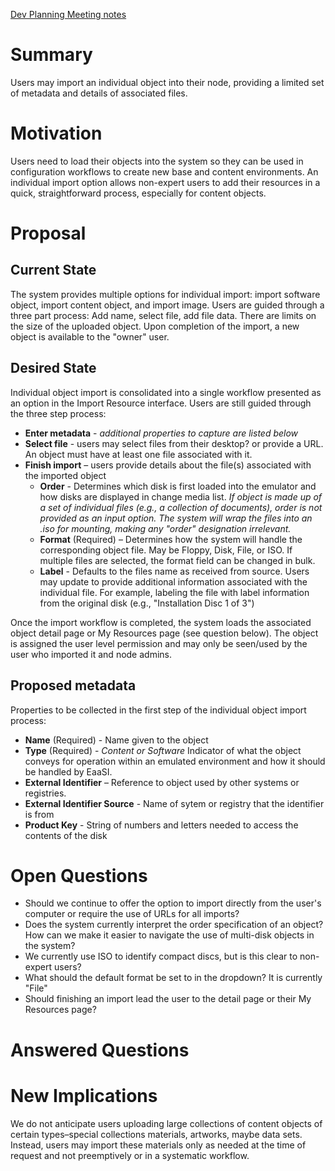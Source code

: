 [Dev Planning Meeting notes](https://docs.google.com/presentation/d/1dj8nChm2k2ojUJBPd-v9wOZhm1JI6_LXwjAOIHeyoz0/edit?usp=sharing)

# Summary

Users may import an individual object into their node, providing a limited set of metadata and details of associated files.

# Motivation

Users need to load their objects into the system so they can be used in configuration workflows to create new base and content environments. An individual import option allows non-expert users to add their resources in a quick, straightforward process, especially for content objects.

# Proposal

## Current State

The system provides multiple options for individual import: import software object, import content object, and import image. Users are guided through a three part process: Add name, select file, add file data. There are limits on the size of the uploaded object. Upon completion of the import, a new object is available to the "owner" user. 

## Desired State

Individual object import is consolidated into a single workflow presented as an option in the Import Resource interface. Users are still guided through the three step process:

* **Enter metadata** - *additional properties to capture are listed below*
* **Select file** - users may select files from their desktop? or provide a URL. An object must have at least one file associated with it.
* **Finish import** – users provide details about the file(s) associated with the imported object
  * **Order** - Determines which disk is first loaded into the emulator and how disks are displayed in change media list. *If object is made up of a set of individual files (e.g., a collection of documents), order is not provided as an input option. The system will wrap the files into an .iso for mounting, making any "order" designation irrelevant.*
  * **Format** (Required) – Determines how the system will handle the corresponding object file. May be Floppy, Disk, File, or ISO. If multiple files are selected, the format field can be changed in bulk.
  * **Label** - Defaults to the files name as received from source. Users may update to provide additional information associated with the individual file. For example, labeling the file with label information from the original disk (e.g., "Installation Disc 1 of 3")

Once the import workflow is completed, the system loads the associated object detail page or My Resources page (see question below). The object is assigned the user level permission and may only be seen/used by the user who imported it and node admins.

## Proposed metadata

Properties to be collected in the first step of the individual object import process:

* **Name** (Required) - Name given to the object
* **Type** (Required) - *Content or Software* Indicator of what the object conveys for operation within an emulated environment and how it should be handled by EaaSI.
* **External Identifier** – Reference to object used by other systems or registries.
* **External Identifier Source** - Name of sytem or registry that the identifier is from
* **Product Key** - String of numbers and letters needed to access the contents of the disk

# Open Questions

* Should we continue to offer the option to import directly from the user's computer or require the use of URLs for all imports?
* Does the system currently interpret the order specification of an object? How can we make it easier to navigate the use of multi-disk objects in the system?
* We currently use ISO to identify compact discs, but is this clear to non-expert users?
* What should the default format be set to in the dropdown? It is currently "File"
* Should finishing an import lead the user to the detail page or their My Resources page?

# Answered Questions



# New Implications

We do not anticipate users uploading large collections of content objects of certain types–special collections materials, artworks, maybe data sets. Instead, users may import these materials only as needed at the time of request and not preemptively or in a systematic workflow.
